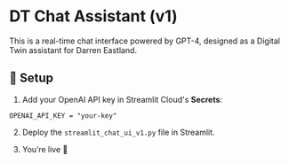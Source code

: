 
# DT Chat Assistant (v1)

This is a real-time chat interface powered by GPT-4, designed as a Digital Twin assistant for Darren Eastland.

## 🔧 Setup

1. Add your OpenAI API key in Streamlit Cloud's **Secrets**:
```
OPENAI_API_KEY = "your-key"
```

2. Deploy the `streamlit_chat_ui_v1.py` file in Streamlit.

3. You’re live 🎯
